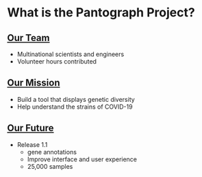 # What is the Pantograph Project?


## [Our Team](team)

* Multinational scientists and engineers
* Volunteer hours contributed


## [Our Mission](mission)

* Build a tool that displays genetic diversity
* Help understand the strains of COVID-19


## [Our Future](future)

* Release 1.1
    * gene annotations
    * Improve interface and user experience
    * 25,000 samples


